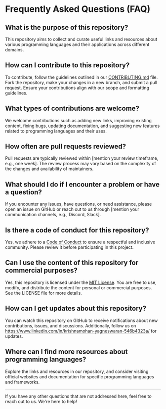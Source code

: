 # Frequently Asked Questions (FAQ)

## What is the purpose of this repository?

This repository aims to collect and curate useful links and resources about various programming languages and their applications across different domains.

## How can I contribute to this repository?

To contribute, follow the guidelines outlined in our [CONTRIBUTING.md](CONTRIBUTING.md) file. Fork the repository, make your changes in a new branch, and submit a pull request. Ensure your contributions align with our scope and formatting guidelines.

## What types of contributions are welcome?

We welcome contributions such as adding new links, improving existing content, fixing bugs, updating documentation, and suggesting new features related to programming languages and their uses.

## How often are pull requests reviewed?

Pull requests are typically reviewed within [mention your review timeframe, e.g., one week]. The review process may vary based on the complexity of the changes and availability of maintainers.

## What should I do if I encounter a problem or have a question?

If you encounter any issues, have questions, or need assistance, please open an issue on GitHub or reach out to us through [mention your communication channels, e.g., Discord, Slack].

## Is there a code of conduct for this repository?

Yes, we adhere to a [Code of Conduct](CODE_OF_CONDUCT.md) to ensure a respectful and inclusive community. Please review it before participating in this project.

## Can I use the content of this repository for commercial purposes?

Yes, this repository is licensed under the [MIT License](LICENSE). You are free to use, modify, and distribute the content for personal or commercial purposes. See the LICENSE file for more details.

## How can I get updates about this repository?

You can watch this repository on GitHub to receive notifications about new contributions, issues, and discussions. Additionally, follow us on https://www.linkedin.com/in/krishnamohan-yagneswaran-546b4323a/ for updates.

## Where can I find more resources about programming languages?

Explore the links and resources in our repository, and consider visiting official websites and documentation for specific programming languages and frameworks.

---

If you have any other questions that are not addressed here, feel free to reach out to us. We're here to help!
